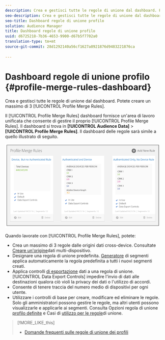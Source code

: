 ```yaml
---
description: Crea e gestisci tutte le regole di unione dal dashboard. Potete creare un massimo di 3 regole di unione dei profili.
seo-description: Crea e gestisci tutte le regole di unione dal dashboard. Potete creare un massimo di 3 regole di unione dei profili.
seo-title: Dashboard regole di unione profilo
solution: Audience Manager
title: Dashboard regole di unione profilo
uuid: d6725218-7b36-4653-9900-d67b5f7702a0
translation-type: tm+mt
source-git-commit: 28d1292140a56cf1627a8921876d9483221876ca

---
```



# Dashboard regole di unione profilo {#profile-merge-rules-dashboard}

Crea e gestisci tutte le regole di unione dal dashboard. Potete creare un massimo di 3 [!UICONTROL Profile Merge Rules].

Il [!UICONTROL Profile Merge Rules] dashboard fornisce un'area di lavoro unificata che consente di gestire il proprio [!UICONTROL Profile Merge Rules]. Il dashboard si trova in **[!UICONTROL Audience Data]** &gt; **[!UICONTROL Profile Merge Rules]**. Il dashboard delle regole sarà simile a quello illustrato di seguito.

![](assets/profile-dashboard.png)

Quando lavorate con [!UICONTROL Profile Merge Rules], potete:

* Crea un massimo di 3 regole dalle origini dati cross-device. Consultate [Creare un'origine](../../features/profile-merge-rules/merge-rules-start.md#create-data-source)dati multi-dispositivo.
* Designare una regola di unione predefinita. [Generatore](../../features/segments/segment-builder.md) di segmenti applica automaticamente la regola predefinita a tutti i nuovi segmenti creati.
* Applica controlli [di esportazione](../../features/data-export-controls.md) dati a una regola di unione. [!UICONTROL Data Export Controls] impedire l'invio di dati alle destinazioni qualora ciò violi la privacy dei dati o l'utilizzo di accordi.
* Consente di tenere traccia del numero medio di dispositivi per ogni utente.
* Utilizzare i controlli di base per creare, modificare ed eliminare le regole. Solo gli amministratori possono gestire le regole, ma altri utenti possono visualizzarle e applicarle ai segmenti. Consulta Opzioni regola di unione [profilo definite](../../features/profile-merge-rules/merge-rule-definitions.md) e Casi di [utilizzo per le regole](../../features/profile-merge-rules/merge-rule-targeting-options.md)di unione.

>[!MORE_LIKE_this]
>
>* [Domande frequenti sulle regole di unione dei profili](../../faq/faq-profile-merge.md)

